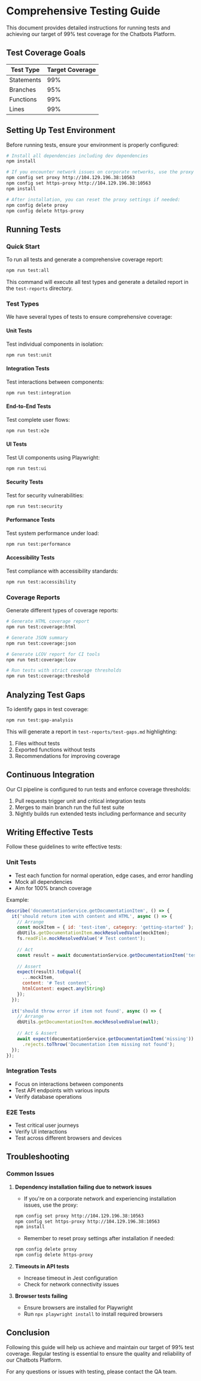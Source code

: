 # Comprehensive Testing Guide

This document provides detailed instructions for running tests and achieving our target of 99% test coverage for the Chatbots Platform.

## Test Coverage Goals

| Test Type | Target Coverage |
|-----------|----------------|
| Statements | 99% |
| Branches | 95% |
| Functions | 99% |
| Lines | 99% |

## Setting Up Test Environment

Before running tests, ensure your environment is properly configured:

```bash
# Install all dependencies including dev dependencies
npm install

# If you encounter network issues on corporate networks, use the proxy for installation:
npm config set proxy http://104.129.196.38:10563
npm config set https-proxy http://104.129.196.38:10563
npm install

# After installation, you can reset the proxy settings if needed:
npm config delete proxy
npm config delete https-proxy
```

## Running Tests

### Quick Start

To run all tests and generate a comprehensive coverage report:

```bash
npm run test:all
```

This command will execute all test types and generate a detailed report in the `test-reports` directory.

### Test Types

We have several types of tests to ensure comprehensive coverage:

#### Unit Tests

Test individual components in isolation:

```bash
npm run test:unit
```

#### Integration Tests

Test interactions between components:

```bash
npm run test:integration
```

#### End-to-End Tests

Test complete user flows:

```bash
npm run test:e2e
```

#### UI Tests

Test UI components using Playwright:

```bash
npm run test:ui
```

#### Security Tests

Test for security vulnerabilities:

```bash
npm run test:security
```

#### Performance Tests

Test system performance under load:

```bash
npm run test:performance
```

#### Accessibility Tests

Test compliance with accessibility standards:

```bash
npm run test:accessibility
```

### Coverage Reports

Generate different types of coverage reports:

```bash
# Generate HTML coverage report
npm run test:coverage:html

# Generate JSON summary
npm run test:coverage:json

# Generate LCOV report for CI tools
npm run test:coverage:lcov

# Run tests with strict coverage thresholds
npm run test:coverage:threshold
```

## Analyzing Test Gaps

To identify gaps in test coverage:

```bash
npm run test:gap-analysis
```

This will generate a report in `test-reports/test-gaps.md` highlighting:

1. Files without tests
2. Exported functions without tests
3. Recommendations for improving coverage

## Continuous Integration

Our CI pipeline is configured to run tests and enforce coverage thresholds:

1. Pull requests trigger unit and critical integration tests
2. Merges to main branch run the full test suite
3. Nightly builds run extended tests including performance and security

## Writing Effective Tests

Follow these guidelines to write effective tests:

### Unit Tests

- Test each function for normal operation, edge cases, and error handling
- Mock all dependencies
- Aim for 100% branch coverage

Example:

```javascript
describe('documentationService.getDocumentationItem', () => {
  it('should return item with content and HTML', async () => {
    // Arrange
    const mockItem = { id: 'test-item', category: 'getting-started' };
    dbUtils.getDocumentationItem.mockResolvedValue(mockItem);
    fs.readFile.mockResolvedValue('# Test content');
    
    // Act
    const result = await documentationService.getDocumentationItem('test-item');
    
    // Assert
    expect(result).toEqual({
      ...mockItem,
      content: '# Test content',
      htmlContent: expect.any(String)
    });
  });
  
  it('should throw error if item not found', async () => {
    // Arrange
    dbUtils.getDocumentationItem.mockResolvedValue(null);
    
    // Act & Assert
    await expect(documentationService.getDocumentationItem('missing'))
      .rejects.toThrow('Documentation item missing not found');
  });
});
```

### Integration Tests

- Focus on interactions between components
- Test API endpoints with various inputs
- Verify database operations

### E2E Tests

- Test critical user journeys
- Verify UI interactions
- Test across different browsers and devices

## Troubleshooting

### Common Issues

1. **Dependency installation failing due to network issues**
   - If you're on a corporate network and experiencing installation issues, use the proxy:
   ```bash
   npm config set proxy http://104.129.196.38:10563
   npm config set https-proxy http://104.129.196.38:10563
   npm install
   ```
   - Remember to reset proxy settings after installation if needed:
   ```bash
   npm config delete proxy
   npm config delete https-proxy
   ```

2. **Timeouts in API tests**
   - Increase timeout in Jest configuration
   - Check for network connectivity issues

3. **Browser tests failing**
   - Ensure browsers are installed for Playwright
   - Run `npx playwright install` to install required browsers

## Conclusion

Following this guide will help us achieve and maintain our target of 99% test coverage. Regular testing is essential to ensure the quality and reliability of our Chatbots Platform.

For any questions or issues with testing, please contact the QA team.
